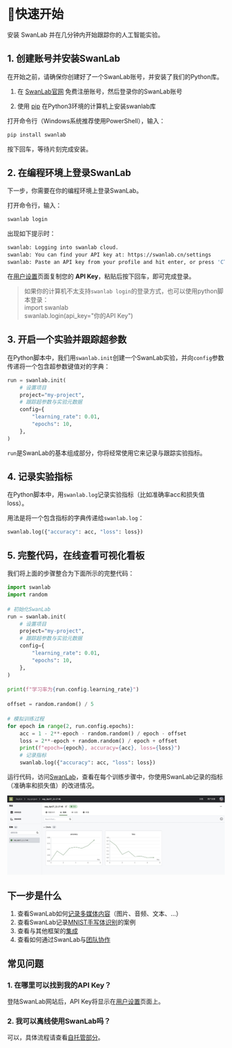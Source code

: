 
# 🚀快速开始

安装 SwanLab 并在几分钟内开始跟踪你的人工智能实验。

## 1. 创建账号并安装SwanLab

在开始之前，请确保你创建好了一个SwanLab账号，并安装了我们的Python库。

1. 在 [SwanLab官网](https://swanlab.cn) 免费注册账号，然后登录你的SwanLab账号

2. 使用 [pip](https://pip.pypa.io/en/stable/) 在Python3环境的计算机上安装swanlab库

打开命令行（Windows系统推荐使用PowerShell），输入：

```bash
pip install swanlab
```

按下回车，等待片刻完成安装。

## 2. 在编程环境上登录SwanLab

下一步，你需要在你的编程环境上登录SwanLab。

打开命令行，输入：

```bash
swanlab login
```

出现如下提示时：

```bash
swanlab: Logging into swanlab cloud.
swanlab: You can find your API key at: https://swanlab.cn/settings
swanlab: Paste an API key from your profile and hit enter, or press 'CTRL-C' to quit:
```

在[用户设置](https://swanlab.cn/settings)页面复制您的 **API Key**，粘贴后按下回车，即可完成登录。

> 如果你的计算机不太支持`swanlab login`的登录方式，也可以使用python脚本登录：  
> import swanlab  
> swanlab.login(api_key="你的API Key")

## 3. 开启一个实验并跟踪超参数

在Python脚本中，我们用`swanlab.init`创建一个SwanLab实验，并向`config`参数传递将一个包含超参数键值对的字典：

```python
run = swanlab.init(
    # 设置项目
    project="my-project",
    # 跟踪超参数与实验元数据
    config={
        "learning_rate": 0.01,
        "epochs": 10,
    },
)
```

`run`是SwanLab的基本组成部分，你将经常使用它来记录与跟踪实验指标。

## 4. 记录实验指标

在Python脚本中，用`swanlab.log`记录实验指标（比如准确率acc和损失值loss）。

用法是将一个包含指标的字典传递给`swanlab.log`：

```python
swanlab.log({"accuracy": acc, "loss": loss})
```

## 5. 完整代码，在线查看可视化看板

我们将上面的步骤整合为下面所示的完整代码：

```python (5,25)
import swanlab
import random

# 初始化SwanLab
run = swanlab.init(
    # 设置项目
    project="my-project",
    # 跟踪超参数与实验元数据
    config={
        "learning_rate": 0.01,
        "epochs": 10,
    },
)

print(f"学习率为{run.config.learning_rate}")

offset = random.random() / 5

# 模拟训练过程
for epoch in range(2, run.config.epochs):
    acc = 1 - 2**-epoch - random.random() / epoch - offset
    loss = 2**-epoch + random.random() / epoch + offset
    print(f"epoch={epoch}, accuracy={acc}, loss={loss}")
    # 记录指标
    swanlab.log({"accuracy": acc, "loss": loss})
```

运行代码，访问[SwanLab](https://dev101.swanlab.cn)，查看在每个训练步骤中，你使用SwanLab记录的指标（准确率和损失值）的改进情况。

![quick-start-1](/assets/quick-start-1.jpg)




## 下一步是什么

1. 查看SwanLab如何[记录多媒体内容](/zh/guide_cloud/experiment_track/log-media)（图片、音频、文本、...）
1. 查看SwanLab记录[MNIST手写体识别](/zh/examples/mnist.md)的案例
2. 查看与其他框架的[集成](/zh/guide_cloud/integration/integration-pytorch-lightning.md)
3. 查看如何通过SwanLab与[团队协作](/zh/guide_cloud/general/organization.md)

## 常见问题

### 1. 在哪里可以找到我的API Key？

登陆SwanLab网站后，API Key将显示在[用户设置](https://dev101.swanlab.cn/settings)页面上。

### 2. 我可以离线使用SwanLab吗？

可以，具体流程请查看[自托管部分](/zh/guide_cloud/self_host/offline-board.md)。